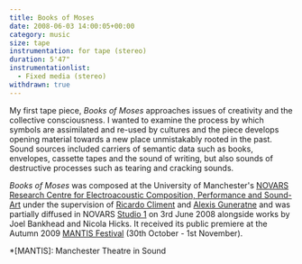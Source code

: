 ```yaml
---
title: Books of Moses
date: 2008-06-03 14:00:05+00:00
category: music
size: tape
instrumentation: for tape (stereo)
duration: 5'47"
instrumentationlist:
  - Fixed media (stereo)
withdrawn: true
---
```


My first tape piece, _Books of Moses_ approaches issues of creativity and the collective consciousness. I wanted to examine the process by which symbols are assimilated and re-used by cultures and the piece develops opening material towards a new place unmistakably rooted in the past. Sound sources included carriers of semantic data such as books, envelopes, cassette tapes and the sound of writing, but also sounds of destructive processes such as tearing and cracking sounds.

_Books of Moses_ was composed at the University of Manchester's [NOVARS Research Centre for Electroacoustic Composition, Performance and Sound-Art](http://www.novars.manchester.ac.uk/) under the supervision of [Ricardo Climent](http://electro-acoustic.com/) and [Alexis Guneratne](http://www.myspace.com/alexissonare) and was partially diffused in NOVARS [Studio 1](http://www.novars.manchester.ac.uk/facilities/studio1/index.html) on 3rd June 2008 alongside works by Joel Bankhead and Nicola Hicks. It received its public premiere at the Autumn 2009 [MANTIS Festival](http://www.novars.manchester.ac.uk/mantis/09fall/index.html) (30th October - 1st November).

  *[MANTIS]: Manchester Theatre in Sound
